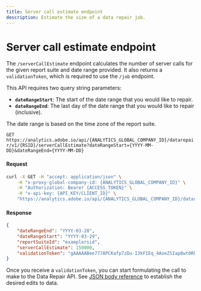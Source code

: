 ```yaml
---
title: Server call estimate endpoint
description: Estimate the size of a data repair job.
---
```


# Server call estimate endpoint

The `/serverCallEstimate` endpoint calculates the number of server calls for the given report suite and date range provided.  It also returns a `validationToken`, which is required to use the `/job` endpoint.

This API requires two query string parameters:

* **`dateRangeStart`**: The start of the date range that you would like to repair.
* **`dateRangeEnd`**: The last day of the date range that you would like to repair (inclusive).

The date range is based on the time zone of the report suite.

`GET https://analytics.adobe.io/api/{ANALYTICS_GLOBAL_COMPANY_ID}/datarepair/v1/{RSID}/serverCallEstimate?dateRangeStart={YYYY-MM-DD}&dateRangeEnd={YYYY-MM-DD}`

<CodeBlock slots="heading, code" repeat="2" languages="CURL,JSON"/>

#### Request

```sh
curl -X GET -H "accept: application/json" \
    -H "x-proxy-global-company-id: {ANALYTICS_GLOBAL_COMPANY_ID}" \
    -H "Authorization: Bearer {ACCESS_TOKEN}" \
    -H "x-api-key: {API_KEY/CLIENT_ID}" \
    "https://analytics.adobe.io/api/{ANALYTICS_GLOBAL_COMPANY_ID}/datarepair/v1/examplersid/serverCallEstimate?dateRangeStart={YYYY-03-28}&dateRangeEnd={YYYY-03-29}"
```

#### Response

```json
{
    "dateRangeEnd": "YYYY-03-28",
    "dateRangeStart": "YYYY-03-29",
    "reportSuiteId": "examplersid",
    "serverCallEstimate": 150000,
    "validationToken": "gAAAAABee777APCKafp7zDu-I3kFIEq_4AoeZSIap8wt0RhhNHmVdjnlrKCjPOo_PW74uj0qvDPG9B_SiYOe4p1Rg6Um1vCpL7dLwtkBX7i8wNheVPhb2j4nAapE-k6WPVcdP7FXNdjKvogMwHBEvGpAz6uO6TmpxwZUa3LMixaeN65BOFZW3i9ZnzZ400oCHte6XAX6Mo7QF-PyZZ6D--693K0cO_oUYg=="
}
```

Once you receive a `validationToken`, you can start formulating the call to make to the Data Repair API. See [JSON body reference](json-body.md) to establish the desired edits to data.
